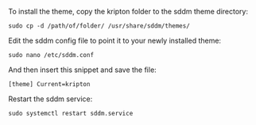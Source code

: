 To install the theme, copy the kripton folder to the sddm theme directory:

``sudo cp -d /path/of/folder/ /usr/share/sddm/themes/``

Edit the sddm config file to point it to your newly installed theme:

``sudo nano /etc/sddm.conf``

And then insert this snippet and save the file:

``[theme]
Current=kripton``

Restart the sddm service:

``sudo systemctl restart sddm.service``
